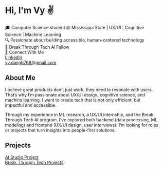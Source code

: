 # Hi, I'm Vy ✌️ 

🎓 Computer Science student @ Mississippi State | UX/UI | Cognitive Science | Machine Learning  
🔍 Passionate about building accessible, human-centered technology   
🤖 Break Through Tech AI Fellow  
🔗 Connect With Me   
[LinkedIn](https://www.linkedin.com/in/yourprofile)   
vy.dang6768@gmail.com

## About Me  
I believe great products don’t just work, they need to resonate with users. That’s why I’m passionate about UX/UI design, cognitive science, and machine learning. I want to create tech that is not only efficient, but impactful and accessible.

Through my experience in ML research, a UX/UI internship, and the Break Through Tech AI program, I’ve explored both backend (data processing, ML modeling) and frontend (UX/UI design, user interviews). I’m looking for roles or projects that turn insights into people-first solutions.

## Projects 
[AI Studio Project](https://github.com/dtv9307/BBT-AI-Studio)    
[Break Through Tech Projects](https://github.com/dtv9307/Break-Through-Tech-Portfolio) 
